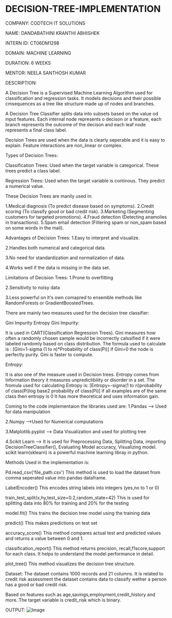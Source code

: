 # DECISION-TREE-IMPLEMENTATION
COMPANY: CODTECH IT SOLUTIONS

NAME: DANDABATHINI KRANTHI ABHISHEK

INTERN ID: CT06DM1298

DOMAIN: MACHINE LEARNING

DURATION: 6 WEEKS

MENTOR: NEELA SANTHOSH KUMAR

DESCRIPTION:

A Decision Tree is a Supervised Machine Learning Algorithm used for classification and regression tasks. It models decisions and their possible cmsequences as a tree like structure made up of nodes and branches.

A Decision Tree Classifier splits data into subsets based on the value od input features. Each internal node represents o decison or a feature, each branch represents the outcome of the decison and each leaf node represents a final class label.

Decision Trees are used when the data is clearly seperable and it is easy to explain. Feature interactions are non_linear or complex.

Types of Decision Trees:

Classification Trees: Used when the target variable is categorical. These trees predict a class label.

Regression Trees: Used when the target variable is continous. They predict a numerical value.

These Decision Trees are manily used in:

1.Medical diagnosis (To predict disease based on symptoms). 2.Credit scoring (To classify good or bad credit risk). 3.Marketing (Segmenting customers for targeted promotions). 4.Fraud detection (Detecting anamolies in transactions). 5.Spam email detection (Filtering spam or non_spam based on some words in the mail).

Advantages of Decision Trees: 1.Easy to interpret and visualize.

2.Handles both numerical and categorical data.

3.No need for standardization and normalization of data.

4.Works well if the data is missing in the data set.

Limitations of Decision Trees: 1.Prone to overfitting

2.Sensitivity to noisy data

3.Less powerful on it's own comapred to ensemble methods like RandomForests or GradientBoostedTrees.

There are mainly two measures used for the decision tree classifier:

Gini Impurity
Entropy
Gini Impurity:

It is used in CART(Classification Regression Trees). Gini measures how often a randomly chosen sample would be incorrectly calssified if it were labeled randomly based on class distribution. The formula used to calculate is : [Gini=1-sigma (1 to n)*Probability of class(Pi)] if Gini=0 the node is perfectly purity. Gini is faster to compute.

Entropy:

It is also one of the measure used in Decision trees. Entropy comes from Information theory it measures unpredictibility or disorder in a set. The fromula used for calculating Entropy is: [Entropy=-sigma(1 to n)probability of class(Pi)log base2 probability of class(Pi)] if all examples are of the same class then entropy is 0 It has more theoretical and uses information gain.

Coming to the code implementaion the libraries used are: 1.Pandas --> Used for data manipulation

2.Numpy -->Used for Numerical computations

3.Matplotlib.pyplot --> Data Visualization and used for plotting tree

4.Scikit Learn --> It is used for Preprocessing Data, Splitting Data, importing DecisionTreeClassifier(), Evaluating Model accuracy, Visualizing model. scikit learn(sklearn) is a powerful machine learning libray in python.

Methods Used in the implementation is:

Pd.read_csv('file_path.csv') This method is used to load the dataset from comma seperated value into pandas dataframe.

LabelEncoder() This encodes string labels into integers (yes,no to 1 or 0)

train_test_split(x,hy,test_size=0.2,random_state=42) This is used for splitting data into 80% for training and 20% for the testing

model.fit() This trains the decision tree model using the training data

predict() This makes predictions on test set

accuracy_score() This method compares actual test and predicted values and returns a value between 0 and 1.

classification_report() This method returns precision, recall,f1score,support for each class. It helps to understand the model performance in detail.

plot_tree() This method visualizes the decision tree structure.

Dataset: The dataset contains 1000 records and 21 columns. It is related to credit risk assessment the dataset contains data to classify wether a person has a good or bad credit risk.

Based on features such as age,savings,employment,credit_history and more..The target variable is credit_risk which is binary.

OUTPUT:
![Image](https://github.com/user-attachments/assets/d433a360-173b-4160-aa65-0a6c5d595805)
